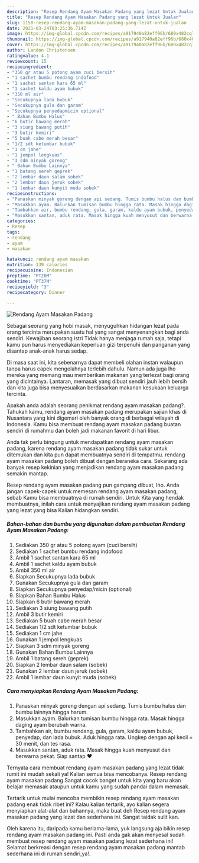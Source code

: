 ```yaml
---
description: "Resep Rendang Ayam Masakan Padang yang lezat Untuk Jualan"
title: "Resep Rendang Ayam Masakan Padang yang lezat Untuk Jualan"
slug: 1158-resep-rendang-ayam-masakan-padang-yang-lezat-untuk-jualan
date: 2021-03-24T03:25:36.714Z
image: https://img-global.cpcdn.com/recipes/a917940a82eff96b/680x482cq70/rendang-ayam-masakan-padang-foto-resep-utama.jpg
thumbnail: https://img-global.cpcdn.com/recipes/a917940a82eff96b/680x482cq70/rendang-ayam-masakan-padang-foto-resep-utama.jpg
cover: https://img-global.cpcdn.com/recipes/a917940a82eff96b/680x482cq70/rendang-ayam-masakan-padang-foto-resep-utama.jpg
author: Landon Christensen
ratingvalue: 4.1
reviewcount: 15
recipeingredient:
- "350 gr atau 5 potong ayam cuci bersih"
- "1 sachet bumbu rendang indofood"
- "1 sachet santan kara 65 ml"
- "1 sachet kaldu ayam bubuk"
- "350 ml air"
- "Secukupnya lada bubuk"
- "Secukupnya gula dan garam"
- "Secukupnya penyedapmicin optional"
- " Bahan Bumbu Halus"
- "6 butir bawang merah"
- "3 siung bawang putih"
- "3 butir kemiri"
- "5 buah cabe merah besar"
- "1/2 sdt ketumbar bubuk"
- "1 cm jahe"
- "1 jempol lengkuas"
- "3 sdm minyak goreng"
- " Bahan Bumbu Lainnya"
- "1 batang sereh geprek"
- "2 lembar daun salam sobek"
- "2 lembar daun jeruk sobek"
- "1 lembar daun kunyit muda sobek"
recipeinstructions:
- "Panaskan minyak goreng dengan api sedang. Tumis bumbu halus dan bumbu lainnya hingga harum."
- "Masukkan ayam. Balurkan tumisan bumbu hingga rata. Masak hingga daging ayam berubah warna."
- "Tambahkan air, bumbu rendang, gula, garam, kaldu ayam bubuk, penyedap, dan lada bubuk. Aduk hingga rata. Ungkep dengan api kecil ± 30 menit, dan tes rasa."
- "Masukkan santan, aduk rata. Masak hingga kuah menyusut dan berwarna pekat. Siap santap ❤"
categories:
- Resep
tags:
- rendang
- ayam
- masakan

katakunci: rendang ayam masakan 
nutrition: 139 calories
recipecuisine: Indonesian
preptime: "PT20M"
cooktime: "PT37M"
recipeyield: "3"
recipecategory: Dinner

---
```



![Rendang Ayam Masakan Padang](https://img-global.cpcdn.com/recipes/a917940a82eff96b/680x482cq70/rendang-ayam-masakan-padang-foto-resep-utama.jpg)

Sebagai seorang yang hobi masak, menyuguhkan hidangan lezat pada orang tercinta merupakan suatu hal yang sangat menyenangkan bagi anda sendiri. Kewajiban seorang istri Tidak hanya menjaga rumah saja, tetapi kamu pun harus menyediakan keperluan gizi terpenuhi dan panganan yang disantap anak-anak harus sedap.

Di masa  saat ini, kita sebenarnya dapat membeli olahan instan walaupun tanpa harus capek mengolahnya terlebih dahulu. Namun ada juga lho mereka yang memang mau memberikan makanan yang terlezat bagi orang yang dicintainya. Lantaran, memasak yang dibuat sendiri jauh lebih bersih dan kita juga bisa menyesuaikan berdasarkan makanan kesukaan keluarga tercinta. 



Apakah anda adalah seorang penikmat rendang ayam masakan padang?. Tahukah kamu, rendang ayam masakan padang merupakan sajian khas di Nusantara yang kini digemari oleh banyak orang di berbagai wilayah di Indonesia. Kamu bisa membuat rendang ayam masakan padang buatan sendiri di rumahmu dan boleh jadi makanan favorit di hari libur.

Anda tak perlu bingung untuk mendapatkan rendang ayam masakan padang, karena rendang ayam masakan padang tidak sukar untuk ditemukan dan kita pun dapat membuatnya sendiri di tempatmu. rendang ayam masakan padang boleh dibuat dengan beraneka cara. Sekarang ada banyak resep kekinian yang menjadikan rendang ayam masakan padang semakin mantap.

Resep rendang ayam masakan padang pun gampang dibuat, lho. Anda jangan capek-capek untuk memesan rendang ayam masakan padang, sebab Kamu bisa membuatnya di rumah sendiri. Untuk Kita yang hendak membuatnya, inilah cara untuk menyajikan rendang ayam masakan padang yang lezat yang bisa Kalian hidangkan sendiri.

<!--inarticleads1-->

##### Bahan-bahan dan bumbu yang digunakan dalam pembuatan Rendang Ayam Masakan Padang:

1. Sediakan 350 gr atau 5 potong ayam (cuci bersih)
1. Sediakan 1 sachet bumbu rendang indofood
1. Ambil 1 sachet santan kara 65 ml
1. Ambil 1 sachet kaldu ayam bubuk
1. Ambil 350 ml air
1. Siapkan Secukupnya lada bubuk
1. Gunakan Secukupnya gula dan garam
1. Siapkan Secukupnya penyedap/micin (optional)
1. Siapkan  Bahan Bumbu Halus
1. Siapkan 6 butir bawang merah
1. Sediakan 3 siung bawang putih
1. Ambil 3 butir kemiri
1. Sediakan 5 buah cabe merah besar
1. Sediakan 1/2 sdt ketumbar bubuk
1. Sediakan 1 cm jahe
1. Gunakan 1 jempol lengkuas
1. Siapkan 3 sdm minyak goreng
1. Gunakan  Bahan Bumbu Lainnya
1. Ambil 1 batang sereh (geprek)
1. Siapkan 2 lembar daun salam (sobek)
1. Gunakan 2 lembar daun jeruk (sobek)
1. Ambil 1 lembar daun kunyit muda (sobek)




<!--inarticleads2-->

##### Cara menyiapkan Rendang Ayam Masakan Padang:

1. Panaskan minyak goreng dengan api sedang. Tumis bumbu halus dan bumbu lainnya hingga harum.
1. Masukkan ayam. Balurkan tumisan bumbu hingga rata. Masak hingga daging ayam berubah warna.
1. Tambahkan air, bumbu rendang, gula, garam, kaldu ayam bubuk, penyedap, dan lada bubuk. Aduk hingga rata. Ungkep dengan api kecil ± 30 menit, dan tes rasa.
1. Masukkan santan, aduk rata. Masak hingga kuah menyusut dan berwarna pekat. Siap santap ❤




Ternyata cara membuat rendang ayam masakan padang yang lezat tidak rumit ini mudah sekali ya! Kalian semua bisa mencobanya. Resep rendang ayam masakan padang Sangat cocok banget untuk kita yang baru akan belajar memasak ataupun untuk kamu yang sudah pandai dalam memasak.

Tertarik untuk mulai mencoba membikin resep rendang ayam masakan padang enak tidak ribet ini? Kalau kalian tertarik, ayo kalian segera menyiapkan alat-alat dan bahannya, maka buat deh Resep rendang ayam masakan padang yang lezat dan sederhana ini. Sangat taidak sulit kan. 

Oleh karena itu, daripada kamu berlama-lama, yuk langsung aja bikin resep rendang ayam masakan padang ini. Pasti anda gak akan menyesal sudah membuat resep rendang ayam masakan padang lezat sederhana ini! Selamat berkreasi dengan resep rendang ayam masakan padang mantab sederhana ini di rumah sendiri,ya!.

